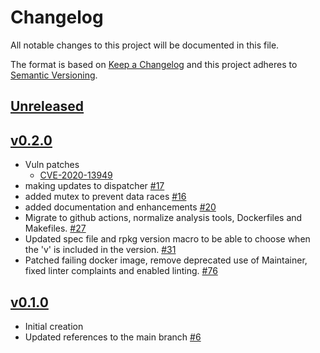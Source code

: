 # Changelog
All notable changes to this project will be documented in this file.

The format is based on [Keep a Changelog](http://keepachangelog.com/en/1.0.0/)
and this project adheres to [Semantic Versioning](http://semver.org/spec/v2.0.0.html).

## [Unreleased]

## [v0.2.0]
- Vuln patches
  - [CVE-2020-13949](https://github.com/xmidt-org/mimisbrunnr/issues/56)
- making updates to dispatcher [#17](https://github.com/xmidt-org/mimisbrunnr/pull/17)
- added mutex to prevent data races [#16](https://github.com/xmidt-org/mimisbrunnr/pull/16)
- added documentation and enhancements [#20](https://github.com/xmidt-org/mimisbrunnr/pull/20)
- Migrate to github actions, normalize analysis tools, Dockerfiles and Makefiles. [#27](https://github.com/xmidt-org/mimisbrunnr/pull/27)
- Updated spec file and rpkg version macro to be able to choose when the 'v' is included in the version. [#31](https://github.com/xmidt-org/mimisbrunnr/pull/31)
- Patched failing docker image, remove deprecated use of Maintainer, fixed linter complaints and enabled linting. [#76](https://github.com/xmidt-org/mimisbrunnr/pull/76)

## [v0.1.0]
- Initial creation
- Updated references to the main branch [#6](https://github.com/xmidt-org/mimisbrunnr/pull/6)

[Unreleased]: https://github.com/xmidt-org/mimisbrunnr/compare/v0.2.0..HEAD
[v0.2.0]: https://github.com/xmidt-org/mimisbrunnr/compare/0.1.0...v0.2.0
[v0.1.0]: https://github.com/xmidt-org/mimisbrunnr/compare/0.0.0...v0.1.0
